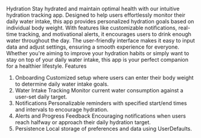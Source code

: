Hydration
Stay hydrated and maintain optimal health with our intuitive hydration tracking app. Designed to help users effortlessly monitor their daily water intake, this app provides personalized hydration goals based on individual body weight. 
With features like customizable notifications, real-time tracking, and motivational alerts, it encourages users to drink enough water throughout the day.
The user-friendly interface makes it easy to input data and adjust settings, ensuring a smooth experience for everyone. Whether you're aiming to improve your hydration habits or simply want to stay on top of your daily water intake, this app is your perfect companion for a healthier lifestyle.
Features
1. Onboarding
Customized setup where users can enter their body weight to determine daily water intake goals.
2. Water Intake Tracking
Monitor current water consumption against a user-set daily target.
3. Notifications
Personalizable reminders with specified start/end times and intervals to encourage hydration.
4. Alerts and Progress Feedback
Encouraging notifications when users reach halfway or approach their daily hydration target.
5. Persistence
Local storage of preferences and data using UserDefaults.
